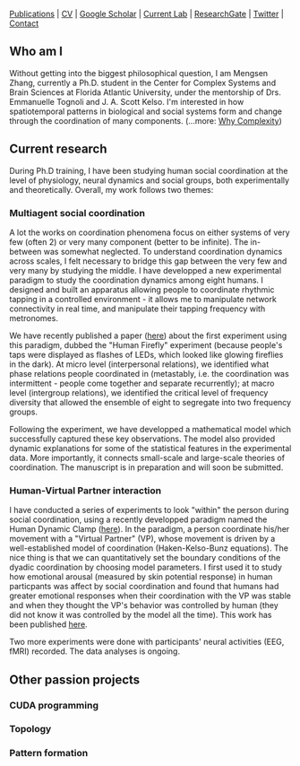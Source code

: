 [Publications](/pubs.md) | [CV](/docs/cv_Mengsen_20180414.pdf) | [Google Scholar](https://scholar.google.com/citations?user=YfVxfjMAAAAJ&hl=en) | [Current Lab](http://www.ccs.fau.edu/hbbl3/) | [ResearchGate](https://www.researchgate.net/profile/Mengsen_Zhang) | [Twitter](https://twitter.com/Mengsen) | [Contact](contact.md)

## Who am I
Without getting into the biggest philosophical question, I am Mengsen Zhang, currently a Ph.D. student in the Center for Complex Systems and Brain Sciences at Florida Atlantic University, under the mentorship of Drs. Emmanuelle Tognoli and J. A. Scott Kelso. I'm interested in how spatiotemporal patterns in biological and social systems form and change through the coordination of many components. (...more: [Why Complexity](/complexity.md))

## Current research
During Ph.D training, I have been studying human social coordination at the level of physiology, neural dynamics and social groups, both experimentally and theoretically. Overall, my work follows two themes:

### Multiagent social coordination
A lot the works on coordination phenomena focus on either systems of very few (often 2) or very many component (better to be infinite). The in-between was somewhat neglected. To understand coordination dynamics across scales, I felt necessary to bridge this gap between the very few and very many by studying the middle. I have developped a new experimental paradigm to study the coordination dynamics among eight humans. I designed and built an apparatus allowing people to coordinate rhythmic tapping in a controlled environment - it allows me to manipulate network connectivity in real time, and manipulate their tapping frequency with metronomes. 

We have recently published a paper ([here](https://doi.org/10.1371/journal.pone.0193843)) about the first experiment using this paradigm, dubbed the "Human Firefly" experiment (because people's taps were displayed as flashes of LEDs, which looked like glowing fireflies in the dark). At micro level (interpersonal relations), we identified what phase relations people coordinated in (metastably, i.e. the coordination was intermittent - people come together and separate recurrently); at macro level (intergroup relations), we identified the critical level of frequency diversity that allowed the ensemble of eight to segregate into two frequency groups. 

Following the experiment, we have developped a mathematical model which successfully captured these key observations. The model also provided dynamic explanations for some of the statistical features in the experimental data. More importantly, it connects small-scale and large-scale theories of coordination. The manuscript is in preparation and will soon be submitted. 

### Human-Virtual Partner interaction

I have conducted a series of experiments to look "within" the person during social coordination, using a recently developped paradigm named the Human Dynamic Clamp ([here](https://doi.org/10.1073/pnas.1407486111)). In the paradigm, a person coordinate his/her movement with a "Virtual Partner" (VP), whose movement is driven by a well-established model of coordination (Haken-Kelso-Bunz equations). The nice thing is that we can quantitatively set the boundary conditions of the dyadic coordination by choosing model parameters. 
I first used it to study how emotional arousal (measured by skin potential response) in human particpants was affect by social coordination and found that humans had greater emotional responses when their coordination with the VP was stable and when they thought the VP's behavior was controlled by human (they did not know it was controlled by the model all the time). This work has been published [here](https://doi.org/10.1016/j.ijpsycho.2016.04.001). 

Two more experiments were done with participants' neural activities (EEG, fMRI) recorded. The data analyses is ongoing.  

## Other passion projects
### CUDA programming
### Topology
### Pattern formation
